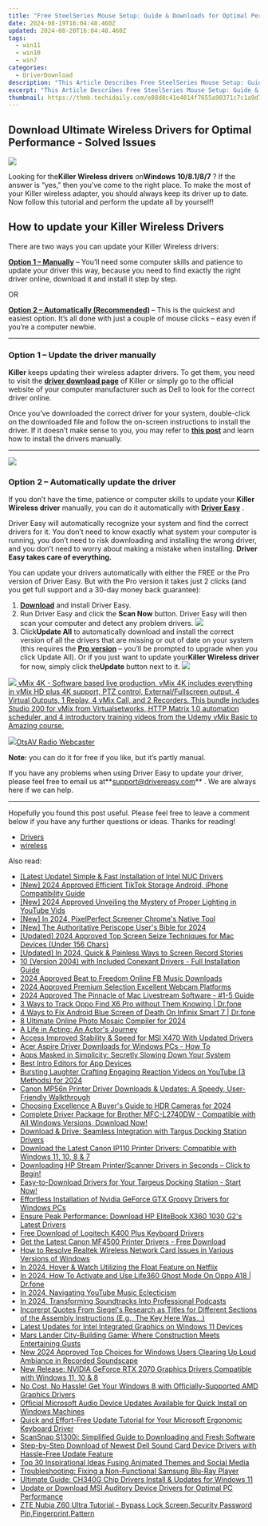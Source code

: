 ```yaml
---
title: "Free SteelSeries Mouse Setup: Guide & Downloads for Optimal Performance"
date: 2024-08-19T16:04:48.460Z
updated: 2024-08-20T16:04:48.460Z
tags:
  - win11
  - win10
  - win7
categories:
  - DriverDownload
description: "This Article Describes Free SteelSeries Mouse Setup: Guide & Downloads for Optimal Performance"
excerpt: "This Article Describes Free SteelSeries Mouse Setup: Guide & Downloads for Optimal Performance"
thumbnail: https://thmb.techidaily.com/e88d8c41e4814f7655a90371c7c1a9d7d6681eb85438d5aed456505e78685831.jpg
---
```


## Download Ultimate Wireless Drivers for Optimal Performance - Solved Issues

![](https://images.drivereasy.com/wp-content/uploads/2019/06/image-436-1024x496.png)

 Looking for the**Killer Wireless drivers** on**Windows** **10/8.1/8/7** ? If the answer is “yes,” then you’ve come to the right place. To make the most of your Killer wireless adapter, you should always keep its driver up to date. Now follow this tutorial and perform the update all by yourself!

## How to update your Killer Wireless Drivers

There are two ways you can update your Killer Wireless drivers:

**[Option 1 – Manually](https://tools.techidaily.com/drivereasy/download/)**  – You’ll need some computer skills and patience to update your driver this way, because you need to find exactly the right driver online, download it and install it step by step.  

 OR  

**[Option 2 – Automatically (Recommended)](https://www.drivereasy.com/knowledge/solved-killer-wireless-drivers-download/#option2) [](https://tools.techidaily.com/drivereasy/download/)**  – This is the quickest and easiest option. It’s all done with just a couple of mouse clicks – easy even if you’re a computer newbie.

---

### Option 1 – Update the driver manually

**Killer** keeps updating their wireless adapter drivers. To get them, you need to visit the **[driver download page](https://support.killernetworking.com/knowledge-base/installing-drivers-using-device-manager/)**  of Killer or simply go to the official website of your computer manufacturer such as Dell to look for the correct driver online.

 Once you’ve downloaded the correct driver for your system, double-click on the downloaded file and follow the on-screen instructions to install the driver. If it doesn’t make sense to you, you may refer to **[this post](https://tools.techidaily.com/drivereasy/download/)**  and learn how to install the drivers manually.

---

<!-- affiliate ads begin -->
<a href="https://secure.2checkout.com/order/checkout.php?PRODS=32667153&QTY=1&AFFILIATE=108875&CART=1"><img src="https://www.coolmuster.com/uploads/image/20201228/feature02.png" border="0"></a>
<!-- affiliate ads end -->
### Option 2 – Automatically update the driver

 If you don’t have the time, patience or computer skills to update your **Killer Wireless driver** manually, you can do it automatically with **[Driver Easy](https://tools.techidaily.com/drivereasy/download/)**  .

 Driver Easy will automatically recognize your system and find the correct drivers for it. You don’t need to know exactly what system your computer is running, you don’t need to risk downloading and installing the wrong driver, and you don’t need to worry about making a mistake when installing. **Driver Easy takes care of everything.**

 You can update your drivers automatically with either the FREE or the Pro version of Driver Easy. But with the Pro version it takes just 2 clicks (and you get full support and a 30-day money back guarantee):

1. **[Download](https://tools.techidaily.com/drivereasy/download/)**  and install Driver Easy.
2. Run Driver Easy and click the **Scan Now** button. Driver Easy will then scan your computer and detect any problem drivers. ![](https://images.drivereasy.com/wp-content/uploads/2019/06/image-420.png)
3. Click**Update All** to automatically download and install the correct version of all the drivers that are missing or out of date on your system (this requires the **[Pro version](https://tools.techidaily.com/drivereasy/download/)**  – you’ll be prompted to upgrade when you click Update All). Or if you just want to update your**Killer Wireless driver** for now, simply click the**Update**  button next to it. ![](https://images.drivereasy.com/wp-content/uploads/2019/06/image-418.png)
<!-- affiliate ads begin -->
<a href="https://secure.2checkout.com/order/checkout.php?PRODS=30901369&QTY=1&AFFILIATE=108875&CART=1"> <img src="https://secure.avangate.com/images/merchant/ce9a6fb2becc2d235e62b125e9260102/products/1_copy_vMixCallScreenshot1-large.jpg" border="0"> vMix 4K - Software based live production. vMix 4K includes everything in vMix HD plus 4K support, PTZ control, External/Fullscreen output, 4 Virtual Outputs, 1 Replay, 4 vMix Call, and 2 Recorders. 
This bundle includes Studio 200 for vMix from Virtualsetworks, HTTP Matrix 1.0 automation scheduler, and 4 introductory training videos from the Udemy vMix Basic to Amazing course. </a>
<!-- affiliate ads end -->

<!-- affiliate ads begin -->
<a href="https://otszone.ots7.com/order/checkout.php?PRODS=4713322&QTY=1&AFFILIATE=108875&CART=1"><img src="https://green.ots7.com/screenshots/OtsAV/OtsAVRadio1.90-300x188.jpg" border="0">OtsAV Radio Webcaster</a>
<!-- affiliate ads end -->
**Note:** you can do it for free if you like, but it’s partly manual.

 If you have any problems when using Driver Easy to update your driver, please feel free to email us at**<support@drivereasy.com>** . We are always here if we can help.

---

 Hopefully you found this post useful. Please feel free to leave a comment below if you have any further questions or ideas. Thanks for reading!

* [Drivers](https://tools.techidaily.com/drivereasy/download/)
* [wireless](https://tools.techidaily.com/drivereasy/download/)

<ins class="adsbygoogle"
     style="display:block"
     data-ad-format="autorelaxed"
     data-ad-client="ca-pub-7571918770474297"
     data-ad-slot="1223367746"></ins>



<ins class="adsbygoogle"
     style="display:block"
     data-ad-client="ca-pub-7571918770474297"
     data-ad-slot="8358498916"
     data-ad-format="auto"
     data-full-width-responsive="true"></ins>

<span class="atpl-alsoreadstyle">Also read:</span>
<div><ul>
<li><a href="https://driver-download.techidaily.com/latest-update-simple-and-fast-installation-of-intel-nuc-drivers/"><u>[Latest Update] Simple & Fast Installation of Intel NUC Drivers</u></a></li>
<li><a href="https://tiktok-video-recordings.techidaily.com/new-2024-approved-efficient-tiktok-storage-android-iphone-compatibility-guide/"><u>[New] 2024 Approved  Efficient TikTok Storage  Android, iPhone Compatibility Guide</u></a></li>
<li><a href="https://youtube-blog.techidaily.com/024-approved-unveiling-the-mystery-of-proper-lighting-in-youtube-vids/"><u>[New] 2024 Approved  Unveiling the Mystery of Proper Lighting in YouTube Vids</u></a></li>
<li><a href="https://digital-screen-recording.techidaily.com/new-in-2024-pixelperfect-screener-chromes-native-tool/"><u>[New] In 2024, PixelPerfect Screener  Chrome's Native Tool</u></a></li>
<li><a href="https://fox-helps.techidaily.com/new-the-authoritative-periscope-users-bible-for-2024/"><u>[New] The Authoritative Periscope User's Bible for 2024</u></a></li>
<li><a href="https://on-screen-recording.techidaily.com/updated-2024-approved-top-screen-seize-techniques-for-mac-devices-under-156-chars/"><u>[Updated] 2024 Approved  Top Screen Seize Techniques for Mac Devices (Under 156 Chars)</u></a></li>
<li><a href="https://instagram-clips.techidaily.com/updated-in-2024-quick-and-painless-ways-to-screen-record-stories/"><u>[Updated] In 2024, Quick & Painless Ways to Screen Record Stories</u></a></li>
<li><a href="https://driver-download.techidaily.com/10-version-2004-with-included-conexant-drivers-full-installation-guide/"><u>10 (Version 2004) with Included Conexant Drivers - Full Installation Guide</u></a></li>
<li><a href="https://facebook-videos.techidaily.com/2024-approved-beat-to-freedom-online-fb-music-downloads/"><u>2024 Approved  Beat to Freedom  Online FB Music Downloads</u></a></li>
<li><a href="https://extra-guidance.techidaily.com/2024-approved-premium-selection-excellent-webcam-platforms/"><u>2024 Approved  Premium Selection  Excellent Webcam Platforms</u></a></li>
<li><a href="https://some-skills.techidaily.com/2024-approved-the-pinnacle-of-mac-livestream-software-1-5-guide/"><u>2024 Approved  The Pinnacle of Mac Livestream Software - #1-5 Guide</u></a></li>
<li><a href="https://android-location-track.techidaily.com/3-ways-to-track-oppo-find-x6-pro-without-them-knowing-drfone-by-drfone-virtual-android/"><u>3 Ways to Track Oppo Find X6 Pro without Them Knowing | Dr.fone</u></a></li>
<li><a href="https://howto.techidaily.com/4-ways-to-fix-android-blue-screen-of-death-on-infinix-smart-7-drfone-by-drfone-fix-android-problems-fix-android-problems/"><u>4 Ways to Fix Android Blue Screen of Death On Infinix Smart 7 | Dr.fone</u></a></li>
<li><a href="https://extra-information.techidaily.com/8-ultimate-online-photo-mosaic-compiler-for-2024/"><u>8 Ultimate Online Photo Mosaic Compiler for 2024</u></a></li>
<li><a href="https://driver-download.techidaily.com/a-life-in-acting-an-actors-journey/"><u>A Life in Acting: An Actor's Journey</u></a></li>
<li><a href="https://driver-download.techidaily.com/access-improved-stability-and-speed-for-msi-x470-with-updated-drivers/"><u>Access Improved Stability & Speed for MSI X470 With Updated Drivers</u></a></li>
<li><a href="https://driver-download.techidaily.com/acer-aspire-driver-downloads-for-windows-pcs-how-to/"><u>Acer Aspire Driver Downloads for Windows PCs - How To</u></a></li>
<li><a href="https://win11-tips.techidaily.com/apps-masked-in-simplicity-secretly-slowing-down-your-system/"><u>Apps Masked in Simplicity: Secretly Slowing Down Your System</u></a></li>
<li><a href="https://extra-resources.techidaily.com/best-intro-editors-for-app-devices/"><u>Best Intro Editors for App Devices</u></a></li>
<li><a href="https://youtube-clips.techidaily.com/bursting-laughter-crafting-engaging-reaction-videos-on-youtube-3-methods-for-2024/"><u>Bursting Laughter  Crafting Engaging Reaction Videos on YouTube (3 Methods) for 2024</u></a></li>
<li><a href="https://driver-download.techidaily.com/canon-mp56n-printer-driver-downloads-and-updates-a-speedy-user-friendly-walkthrough/"><u>Canon MP56n Printer Driver Downloads & Updates: A Speedy, User-Friendly Walkthrough</u></a></li>
<li><a href="https://extra-information.techidaily.com/choosing-excellence-a-buyers-guide-to-hdr-cameras-for-2024/"><u>Choosing Excellence  A Buyer's Guide to HDR Cameras for 2024</u></a></li>
<li><a href="https://driver-download.techidaily.com/complete-driver-package-for-brother-mfc-l2740dw-compatible-with-all-windows-versions-download-now/"><u>Complete Driver Package for Brother MFC-L2740DW - Compatible with All Windows Versions, Download Now!</u></a></li>
<li><a href="https://driver-download.techidaily.com/download-and-drive-seamless-integration-with-targus-docking-station-drivers/"><u>Download & Drive: Seamless Integration with Targus Docking Station Drivers</u></a></li>
<li><a href="https://driver-download.techidaily.com/download-the-latest-canon-ip110-printer-drivers-compatible-with-windows-11-10-8-and-7/"><u>Download the Latest Canon IP110 Printer Drivers: Compatible with Windows 11, 10, 8 & 7</u></a></li>
<li><a href="https://driver-download.techidaily.com/1722952380144-downloading-hp-stream-printerscanner-drivers-in-seconds-click-to-begin/"><u>Downloading HP Stream Printer/Scanner Drivers in Seconds – Click to Begin!</u></a></li>
<li><a href="https://driver-download.techidaily.com/1722974307456-easy-to-download-drivers-for-your-targeus-docking-station-start-now/"><u>Easy-to-Download Drivers for Your Targeus Docking Station - Start Now!</u></a></li>
<li><a href="https://driver-download.techidaily.com/effortless-installation-of-nvidia-geforce-gtx-groovy-drivers-for-windows-pcs/"><u>Effortless Installation of Nvidia GeForce GTX Groovy Drivers for Windows PCs</u></a></li>
<li><a href="https://driver-download.techidaily.com/ensure-peak-performance-download-hp-elitebook-x360-1030-g2s-latest-drivers/"><u>Ensure Peak Performance: Download HP EliteBook X360 1030 G2's Latest Drivers</u></a></li>
<li><a href="https://driver-download.techidaily.com/free-download-of-logitech-k400-plus-keyboard-drivers/"><u>Free Download of Logitech K400 Plus Keyboard Drivers</u></a></li>
<li><a href="https://driver-download.techidaily.com/get-the-latest-canon-mf4500-printer-drivers-free-download/"><u>Get the Latest Canon MF4500 Printer Drivers - Free Download</u></a></li>
<li><a href="https://driver-download.techidaily.com/how-to-resolve-realtek-wireless-network-card-issues-in-various-versions-of-windows/"><u>How to Resolve Realtek Wireless Network Card Issues in Various Versions of Windows</u></a></li>
<li><a href="https://some-techniques.techidaily.com/in-2024-hover-and-watch-utilizing-the-float-feature-on-netflix/"><u>In 2024, Hover & Watch  Utilizing the Float Feature on Netflix</u></a></li>
<li><a href="https://location-social.techidaily.com/in-2024-how-to-activate-and-use-life360-ghost-mode-on-oppo-a18-drfone-by-drfone-virtual-android/"><u>In 2024, How To Activate and Use Life360 Ghost Mode On Oppo A18 | Dr.fone</u></a></li>
<li><a href="https://youtube-web.techidaily.com/24-navigating-youtube-music-eclecticism/"><u>In 2024, Navigating YouTube Music Eclecticism</u></a></li>
<li><a href="https://some-tips.techidaily.com/in-2024-transforming-soundtracks-into-professional-podcasts/"><u>In 2024, Transforming Soundtracks Into Professional Podcasts</u></a></li>
<li><a href="https://driver-download.techidaily.com/1722971461522-incorerpt-quotes-from-siegels-research-as-titles-for-different-sections-of-the-assembly-instructions-eg-the-key-here-was/"><u>Incorerpt Quotes From Siegel's Research as Titles for Different Sections of the Assembly Instructions (E.g., The Key Here Was...)</u></a></li>
<li><a href="https://driver-download.techidaily.com/latest-updates-for-intel-integrated-graphics-on-windows-11-devices/"><u>Latest Updates for Intel Integrated Graphics on Windows 11 Devices</u></a></li>
<li><a href="https://buynow-reviews.techidaily.com/1722791269790-mars-lander-city-building-game-where-construction-meets-entertaining-gusts/"><u>Mars Lander City-Building Game: Where Construction Meets Entertaining Gusts</u></a></li>
<li><a href="https://voice-adjusting.techidaily.com/new-2024-approved-top-choices-for-windows-users-clearing-up-loud-ambiance-in-recorded-soundscape/"><u>New 2024 Approved Top Choices for Windows Users Clearing Up Loud Ambiance in Recorded Soundscape</u></a></li>
<li><a href="https://driver-download.techidaily.com/new-release-nvidia-geforce-rtx-2070-graphics-drivers-compatible-with-windows-11-10-and-8/"><u>New Release: NVIDIA GeForce RTX 2070 Graphics Drivers Compatible with Windows 11, 10 & 8</u></a></li>
<li><a href="https://driver-download.techidaily.com/no-cost-no-hassle-get-your-windows-8-with-officially-supported-amd-graphics-drivers/"><u>No Cost, No Hassle! Get Your Windows 8 with Officially-Supported AMD Graphics Drivers</u></a></li>
<li><a href="https://driver-download.techidaily.com/official-microsoft-audio-device-updates-available-for-quick-install-on-windows-machines/"><u>Official Microsoft Audio Device Updates Available for Quick Install on Windows Machines</u></a></li>
<li><a href="https://driver-download.techidaily.com/quick-and-effort-free-update-tutorial-for-your-microsoft-ergonomic-keyboard-driver/"><u>Quick and Effort-Free Update Tutorial for Your Microsoft Ergonomic Keyboard Driver</u></a></li>
<li><a href="https://driver-download.techidaily.com/scansnap-s1300i-simplified-guide-to-downloading-and-fresh-software/"><u>ScanSnap S1300i: Simplified Guide to Downloading and Fresh Software</u></a></li>
<li><a href="https://driver-download.techidaily.com/step-by-step-download-of-newest-dell-sound-card-device-drivers-with-hassle-free-update-feature/"><u>Step-by-Step Download of Newest Dell Sound Card Device Drivers with Hassle-Free Update Feature</u></a></li>
<li><a href="https://tiktok-video-files.techidaily.com/top-30-inspirational-ideas-fusing-animated-themes-and-social-media/"><u>Top 30 Inspirational Ideas Fusing Animated Themes and Social Media</u></a></li>
<li><a href="https://driver-download.techidaily.com/troubleshooting-fixing-a-non-functional-samsung-blu-ray-player/"><u>Troubleshooting: Fixing a Non-Functional Samsung Blu-Ray Player</u></a></li>
<li><a href="https://driver-download.techidaily.com/ultimate-guide-ch340g-chip-drivers-install-and-updates-for-windows-11/"><u>Ultimate Guide: CH340G Chip Drivers Install & Updates for Windows 11</u></a></li>
<li><a href="https://driver-download.techidaily.com/update-or-download-msi-auditory-device-drivers-for-optimal-pc-performance/"><u>Update or Download MSI Auditory Device Drivers for Optimal PC Performance</u></a></li>
<li><a href="https://techidaily.com/zte-nubia-z60-ultra-tutorial-bypass-lock-screensecurity-password-pinfingerprintpattern-by-drfone-android-unlock-android-unlock/"><u>ZTE Nubia Z60 Ultra Tutorial - Bypass Lock Screen,Security Password Pin,Fingerprint,Pattern</u></a></li>
</ul></div>
